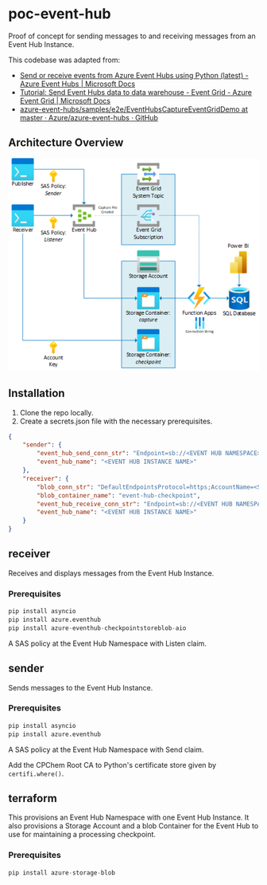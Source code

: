 # poc-event-hub
Proof of concept for sending messages to and receiving messages from an Event Hub Instance.

This codebase was adapted from:
- [Send or receive events from Azure Event Hubs using Python (latest) - Azure Event Hubs | Microsoft Docs](https://docs.microsoft.com/en-us/azure/event-hubs/event-hubs-python-get-started-send)
- [Tutorial: Send Event Hubs data to data warehouse - Event Grid - Azure Event Grid | Microsoft Docs](https://docs.microsoft.com/en-us/azure/event-grid/event-grid-event-hubs-integration)
- [azure-event-hubs/samples/e2e/EventHubsCaptureEventGridDemo at master · Azure/azure-event-hubs · GitHub](https://github.com/Azure/azure-event-hubs/tree/master/samples/e2e/EventHubsCaptureEventGridDemo)

## Architecture Overview
![Architecture](docs/Architecture.png)

## Installation
1. Clone the repo locally.
2. Create a secrets.json file with the necessary prerequisites.

```json
{
    "sender": {
        "event_hub_send_conn_str": "Endpoint=sb://<EVENT HUB NAMESPACE>.servicebus.windows.net/;SharedAccessKeyName=<SEND POLICY NAME>;SharedAccessKey=<SEND POLICY KEY>",
        "event_hub_name": "<EVENT HUB INSTANCE NAME>"
    },
    "receiver": {
        "blob_conn_str": "DefaultEndpointsProtocol=https;AccountName=<STORAGE ACCOUNT NAME>;AccountKey=<STORAGE ACCOUNT ACCESS KEY>;EndpointSuffix=core.windows.net",
        "blob_container_name": "event-hub-checkpoint",
        "event_hub_receive_conn_str": "Endpoint=sb://<EVENT HUB NAMESPACE>.servicebus.windows.net/;SharedAccessKeyName=<RECEIVE POLICY NAME>;SharedAccessKey=<RECEIVE POLICY KEY>",
        "event_hub_name": "<EVENT HUB INSTANCE NAME>"
    }
}
```

## receiver
Receives and displays messages from the Event Hub Instance.

### Prerequisites
```python
pip install asyncio
pip install azure.eventhub
pip install azure-eventhub-checkpointstoreblob-aio
```

A SAS policy at the Event Hub Namespace with Listen claim.

## sender
Sends messages to the Event Hub Instance.

### Prerequisites
```python
pip install asyncio
pip install azure.eventhub
```

A SAS policy at the Event Hub Namespace with Send claim.

Add the CPChem Root CA to Python's certificate store given by `certifi.where()`.

## terraform
This provisions an Event Hub Namespace with one Event Hub Instance. It also provisions a Storage Account and a blob Container for the Event Hub to use for maintaining a processing checkpoint.

### Prerequisites

```python
pip install azure-storage-blob
```
